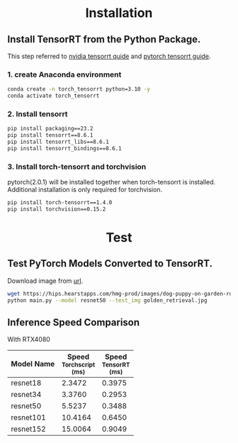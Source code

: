 # <div align=center>Installation</div>
## Install TensorRT from the Python Package.
This step referred to [nvidia tensorrt quide](https://docs.nvidia.com/deeplearning/tensorrt/quick-start-guide/index.html#installing-pip) and [pytorch tensorrt guide](https://pytorch.org/TensorRT/getting_started/installation.html#installation).

### 1. create Anaconda environment
```bash
conda create -n torch_tensorrt python=3.10 -y
conda activate torch_tensorrt
```

### 2. Install tensorrt

```bash
pip install packaging==23.2
pip install tensorrt==8.6.1
pip install tensorrt_libs==8.6.1
pip install tensorrt_bindings==8.6.1
```

### 3. Install torch-tensorrt and torchvision
pytorch(2.0.1) will be installed together when torch-tensorrt is installed. Additional installation is only required for torchvision.

```bash
pip install torch-tensorrt==1.4.0
pip install torchvision==0.15.2
```
# <div align=center>Test</div>

## Test PyTorch Models Converted to TensorRT.
Download image from [url](https://hips.hearstapps.com/hmg-prod/images/dog-puppy-on-garden-royalty-free-image-1586966191.jpg).

```bash
wget https://hips.hearstapps.com/hmg-prod/images/dog-puppy-on-garden-royalty-free-image-1586966191.jpg -O golden_retrieval.jpg
python main.py --model resnet50 --test_img golden_retrieval.jpg
```

## Inference Speed Comparison

With RTX4080

| Model Name | Speed<br><sup>Torchscript<br>(ms)   | Speed<br><sup>TensorRT<br>(ms)      |
| ---------- | ----------------------------------- | ----------------------------------- |
| resnet18   | 2.3472                              | 0.3975                              |
| resnet34   | 3.3760                              | 0.2953                              |
| resnet50   | 5.5237                              | 0.3488                              |
| resnet101  | 10.4164                             | 0.6450                              |
| resnet152  | 15.0064                             | 0.9049                              |
